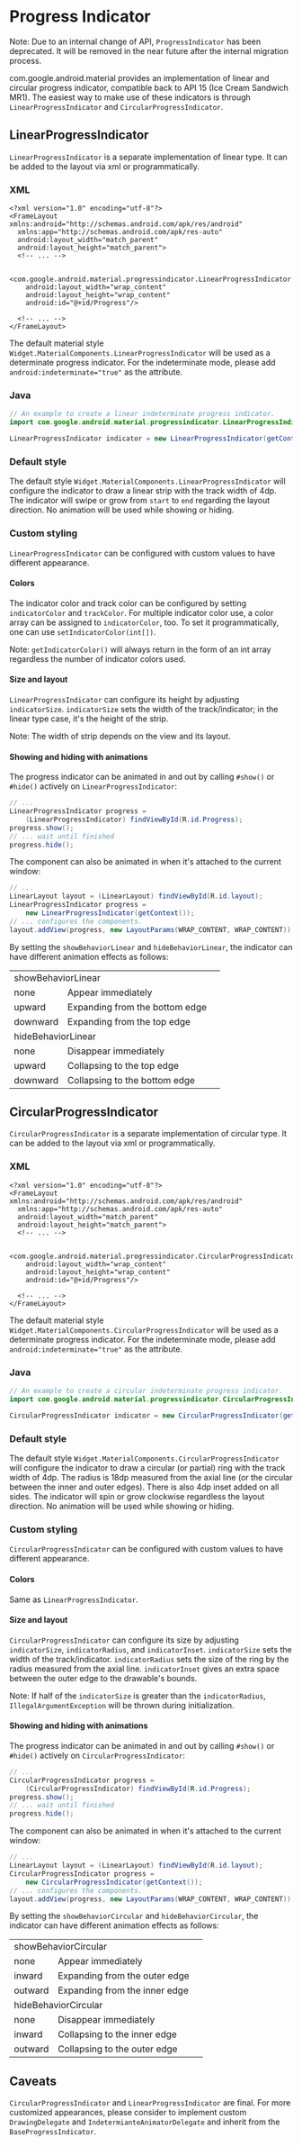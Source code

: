 # Progress Indicator

<!-- TODO(b/169262619) Update API and style for sub-type progress indicator classes. -->

Note: Due to an internal change of API, `ProgressIndicator` has been deprecated.
It will be removed in the near future after the internal migration process.

com.google.android.material provides an implementation of linear and circular
progress indicator, compatible back to API 15 (Ice Cream Sandwich MR1). The
easiest way to make use of these indicators is through `LinearProgressIndicator`
and `CircularProgressIndicator`.

## LinearProgressIndicator

`LinearProgressIndicator` is a separate implementation of linear type. It can be
added to the layout via xml or programmatically.

### XML

```
<?xml version="1.0" encoding="utf-8"?>
<FrameLayout xmlns:android="http://schemas.android.com/apk/res/android"
  xmlns:app="http://schemas.android.com/apk/res-auto"
  android:layout_width="match_parent"
  android:layout_height="match_parent">
  <!-- ... -->

  <com.google.android.material.progressindicator.LinearProgressIndicator
    android:layout_width="wrap_content"
    android:layout_height="wrap_content"
    android:id="@+id/Progress"/>

  <!-- ... -->
</FrameLayout>
```

The default material style `Widget.MaterialComponents.LinearProgressIndicator`
will be used as a determinate progress indicator. For the indeterminate mode,
please add `android:indeterminate="true"` as the attribute.

### Java

```java
// An example to create a linear indeterminate progress indicator.
import com.google.android.material.progressindicator.LinearProgressIndicator;

LinearProgressIndicator indicator = new LinearProgressIndicator(getContext());
```

### Default style

The default style `Widget.MaterialComponents.LinearProgressIndicator` will
configure the indicator to draw a linear strip with the track width of 4dp. The
indicator will swipe or grow from `start` to `end` regarding the layout
direction. No animation will be used while showing or hiding.

### Custom styling

`LinearProgressIndicator` can be configured with custom values to have different
appearance.

#### Colors

The indicator color and track color can be configured by setting
`indicatorColor` and `trackColor`. For multiple indicator color use, a color
array can be assigned to `indicatorColor`, too. To set it programmatically, one
can use `setIndicatorColor(int[])`.

Note: `getIndicatorColor()` will always return in the form of an int array
regardless the number of indicator colors used.

#### Size and layout

`LinearProgressIndicator` can configure its height by adjusting `indicatorSize`.
`indicatorSize` sets the width of the track/indicator; in the linear type case,
it's the height of the strip.

Note: The width of strip depends on the view and its layout.

#### Showing and hiding with animations

The progress indicator can be animated in and out by calling `#show()` or
`#hide()` actively on `LinearProgressIndicator`:

```java
// ...
LinearProgressIndicator progress =
    (LinearProgressIndicator) findViewById(R.id.Progress);
progress.show();
// ... wait until finished
progress.hide();
```

The component can also be animated in when it's attached to the current window:

```java
// ...
LinearLayout layout = (LinearLayout) findViewById(R.id.layout);
LinearProgressIndicator progress =
    new LinearProgressIndicator(getContext());
// ... configures the components.
layout.addView(progress, new LayoutParams(WRAP_CONTENT, WRAP_CONTENT));
```

By setting the `showBehaviorLinear` and `hideBehaviorLinear`, the indicator can
have different animation effects as follows:

<table>
  <tr><td colspan=2>showBehaviorLinear<td></tr>
  <tr><td>none</td><td>Appear immediately</td></tr>
  <tr><td>upward</td><td>Expanding from the bottom edge</td></tr>
  <tr><td>downward</td><td>Expanding from the top edge</td></tr>
  <tr><td colspan=2>hideBehaviorLinear<td></tr>
  <tr><td>none</td><td>Disappear immediately</td></tr>
  <tr><td>upward</td><td>Collapsing to the top edge</td></tr>
  <tr><td>downward</td><td>Collapsing to the bottom edge</td></tr>
</table>

## CircularProgressIndicator

`CircularProgressIndicator` is a separate implementation of circular type. It
can be added to the layout via xml or programmatically.

### XML

```
<?xml version="1.0" encoding="utf-8"?>
<FrameLayout xmlns:android="http://schemas.android.com/apk/res/android"
  xmlns:app="http://schemas.android.com/apk/res-auto"
  android:layout_width="match_parent"
  android:layout_height="match_parent">
  <!-- ... -->

  <com.google.android.material.progressindicator.CircularProgressIndicator
    android:layout_width="wrap_content"
    android:layout_height="wrap_content"
    android:id="@+id/Progress"/>

  <!-- ... -->
</FrameLayout>
```

The default material style `Widget.MaterialComponents.CircularProgressIndicator`
will be used as a determinate progress indicator. For the indeterminate mode,
please add `android:indeterminate="true"` as the attribute.

### Java

```java
// An example to create a circular indeterminate progress indicator.
import com.google.android.material.progressindicator.CircularProgressIndicator;

CircularProgressIndicator indicator = new CircularProgressIndicator(getContext());
```

### Default style

The default style `Widget.MaterialComponents.CircularProgressIndicator` will
configure the indicator to draw a circular (or partial) ring with the track
width of 4dp. The radius is 18dp measured from the axial line (or the circular
between the inner and outer edges). There is also 4dp inset added on all sides.
The indicator will spin or grow clockwise regardless the layout direction. No
animation will be used while showing or hiding.

### Custom styling

`CircularProgressIndicator` can be configured with custom values to have
different appearance.

#### Colors

Same as `LinearProgressIndicator`.

#### Size and layout

`CircularProgressIndicator` can configure its size by adjusting `indicatorSize`,
`indicatorRadius`, and `indicatorInset`. `indicatorSize` sets the width of the
track/indicator. `indicatorRadius` sets the size of the ring by the radius
measured from the axial line. `indicatorInset` gives an extra space between the
outer edge to the drawable's bounds.

Note: If half of the `indicatorSize` is greater than the `indicatorRadius`,
`IllegalArgumentException` will be thrown during initialization.

#### Showing and hiding with animations

The progress indicator can be animated in and out by calling `#show()` or
`#hide()` actively on `CircularProgressIndicator`:

```java
// ...
CircularProgressIndicator progress =
    (CircularProgressIndicator) findViewById(R.id.Progress);
progress.show();
// ... wait until finished
progress.hide();
```

The component can also be animated in when it's attached to the current window:

```java
// ...
LinearLayout layout = (LinearLayout) findViewById(R.id.layout);
CircularProgressIndicator progress =
    new CircularProgressIndicator(getContext());
// ... configures the components.
layout.addView(progress, new LayoutParams(WRAP_CONTENT, WRAP_CONTENT));
```

By setting the `showBehaviorCircular` and `hideBehaviorCircular`, the indicator
can have different animation effects as follows:

<table>
  <tr><td colspan=2>showBehaviorCircular<td></tr>
  <tr><td>none</td><td>Appear immediately</td></tr>
  <tr><td>inward</td><td>Expanding from the outer edge</td></tr>
  <tr><td>outward</td><td>Expanding from the inner edge</td></tr>
  <tr><td colspan=2>hideBehaviorCircular<td></tr>
  <tr><td>none</td><td>Disappear immediately</td></tr>
  <tr><td>inward</td><td>Collapsing to the inner edge</td></tr>
  <tr><td>outward</td><td>Collapsing to the outer edge</td></tr>
</table>

## Caveats

`CircularProgressIndicator` and `LinearProgressIndicator` are final. For more
customized appearances, please consider to implement custom `DrawingDelegate`
and `IndetermianteAnimatorDelegate` and inherit from the `BaseProgressIndicator`.
